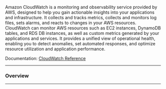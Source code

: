 Amazon CloudWatch is a monitoring and observability service provided by AWS, designed to help you gain actionable insights into your applications and infrastructure. It collects and tracks metrics, collects and monitors log files, sets alarms, and reacts to changes in your AWS resources. CloudWatch can monitor AWS resources such as EC2 instances, DynamoDB tables, and RDS DB instances, as well as custom metrics generated by your applications and services. It provides a unified view of operational health, enabling you to detect anomalies, set automated responses, and optimize resource utilization and application performance.

Documentation: [CloudWatch Reference](https://aws.amazon.com/cloudwatch/)
___
### Overview

___